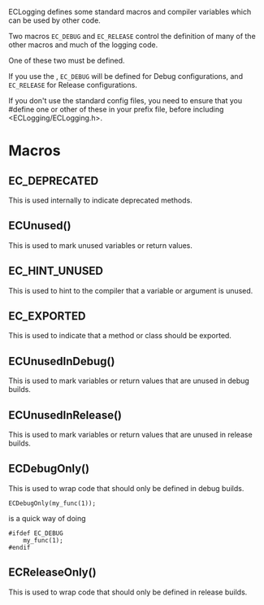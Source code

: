 ECLogging defines some standard macros and compiler variables which can be used by other code.

Two macros `EC_DEBUG` and `EC_RELEASE` control the definition of many of the other macros and much of the logging code.

One of these two must be defined. 

If you use the <StandardConfigFiles>, `EC_DEBUG` will be defined for Debug configurations, and `EC_RELEASE` for Release configurations.

If you don't use the standard config files, you need to ensure that you #define one or other of these in your prefix file, before including <ECLogging/ECLogging.h>.


# Macros

## EC_DEPRECATED

This is used internally to indicate deprecated methods.

## ECUnused()

This is used to mark unused variables or return values.

## EC_HINT_UNUSED

This is used to hint to the compiler that a variable or argument is unused.


## EC_EXPORTED

This is used to indicate that a method or class should be exported.


## ECUnusedInDebug()

This is used to mark variables or return values that are unused in debug builds.

## ECUnusedInRelease()

This is used to mark variables or return values that are unused in release builds.

## ECDebugOnly()

This is used to wrap code that should only be defined in debug builds.

    ECDebugOnly(my_func(1));

is a quick way of doing

    #ifdef EC_DEBUG
        my_func(1);
    #endif

## ECReleaseOnly()

This is used to wrap code that should only be defined in release builds.
